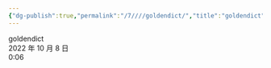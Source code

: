 ```yaml
---
{"dg-publish":true,"permalink":"/7////goldendict/","title":"goldendict"}
---
```



goldendict  
2022 年 10 月 8 日  
0:06
